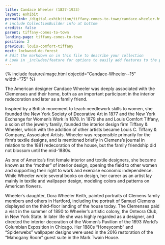 ```yaml
---
title: Candace Wheeler (1827-1923)
layout: exhibit
permalink: /digital-exhibition/tiffany-comes-to-town/candace-wheeler.html
# include CollectionBuilder info at bottom
credits: false
parent: tiffany-comes-to-town
landing-page: tiffany-comes-to-town
position: 2
previous: louis-comfort-tiffany
next: lockwood-de-forest
# Edit the markdown on in this file to describe your collection
# Look in _includes/feature for options to easily add features to the page
---
```


{% include feature/image.html objectid="Candace-Wheeler--15" width="75" %}

The American designer Candace Wheeler was deeply associated with the Clemenses and their home, both as an important participant in the interior redecoration and later as a family friend. 

Inspired by a British movement to teach needlework skills to women, she founded the New York Society of Decorative Art in 1877 and the New York Exchange for Women’s Work in 1878.  In 1879 she and Louis Comfort Tiffany, a scion of the jewelry family, founded the interior design firm Tiffany & Wheeler, which with the addition of other artists became Louis C. Tiffany & Company, Associated Artists. Wheeler was responsible primarily for the firm’s textile designs, and is mentioned briefly in Clemens’s journal in relation to the 1881 redecoration of the house, but the family friendship did not blossom until the mid-1880s. 

As one of America’s first female interior and textile designers, she became known as the “mother” of interior design, opening the field to other women and supporting their right to work and exercise economic independence. While Wheeler wrote several books on design, her career as an artist lay mainly in textile and wallpaper design, modeling colors and patterns on American flowers.

Wheeler’s daughter, Dora Wheeler Keith, painted  portraits of Clemens family members and others in Hartford, including the portrait of Samuel Clemens displayed on the third-floor landing of the house today. The Clemenses paid a visit in the summer of 1890 to Wheeler’s artistic colony, the Onteora Club, in New York State. In later life she was highly regarded as a designer, and directed the interior decoration of the Women’s Pavilion of the 1893 World’s Columbian Exposition in Chicago. Her 1880s “Honeycomb” and “Spiderwebs” wallpaper designs were used in the 2016 restoration of the “Mahogany Room” guest suite in the Mark Twain House.
